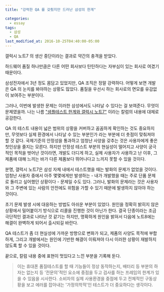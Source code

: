 ```yaml
---
title: "강력한 QA 를 갖췄지만 드러난 삼성의 한계"

categories:
  - essay
tags:
  - 삼성
  - QA
last_modified_at: 2016-10-25T04:40:00-05:00
---
```


갤럭시 노트7 의 생산 중단이라는 결과로 약간의 충격을 받았다.

하드웨어 품질 하나만큼은 다른 어떤 회사보다 탄탄하다는 자부심이 있는 회사로 여겼기 때문이다.

삼성전자에서 3년 정도 몸담고 있었지만, QA 조직은 정말 강력하다. 어떻게 보면 개발은 QA 의 눈치를 봐야하는 상황도 많았다. 품질을 우선시 하는 회사로의 면모를 유감없이 보여주는 부분이다.

그러나, 이번에 발생한 문제는 이러한 삼성에서도 나타날 수 있다는 걸 보여준다. 무엇이 문제였을까. 나는 나름 ["샘플테스트 한계와 갤럭시 노트7"](https://news.mt.co.kr/mtview.php?no=2016102417091252123&outlink=1&ref=https%3A%2F%2Fcraftsmanship.tistory.com) 이라는 칼럼의 내용에 대체로 공감한다.

QA 의 테스트 내용이 넓은 범위의 상황을 커버하고 꼼꼼하게 확인하는 것도 중요하지만, 무엇보다 실제 환경에서 나타날 수 있는 부분인가 라는 부분에 더 촛점이 맞춰져야 할 것 같다. 국제기준의 안정성을 통과하고 엄청난 사양을 갖추는 것은 사용자에게 좋은 첫인상을 줄지는 모른다. 하지만 안정성 테스트 부분의 현실성이 떨어지고 사양이 궁극적인 목적을 벗어난 것이라면, 개발도 더디게 하고, 실제 사용자가 사용하고 난 이후, 그 제품에 대해 느끼는 바가 다른 제품보다 뛰어나다고 느끼지 못할 수 있을 것이다.

분명, 갤럭시 노트7은 삼성 자체 내에서 테스트했을 때는 발화의 문제가 없었을 것이다. 엄청난 사용자 중에서 아주 몇몇에게만 발생하는 - 내가 개발했을 때는 주로 단품 문제로 돌리고 싶어했던 상황이다 - 문제일 수도 있다. 그러나, 발화의 문제라는 것은 사용자와 그 주변에 있는 사람의 안전에도 위험을 가할 수 있기 때문에 발생하지 않아야 하는 것이다. 

초기 문제 발생 시에 대응하는 방법도 아쉬운 부분이 있었다. 원인을 정확히 밝히지 않은 상황에서 밀어붙이기 방식으로 리콜을 진행한 것이 아닌가 한다. 결국 단종이라는 조금 극단적인 결과로 나타난 것 같기는 하지만, 명확하게 원인을 밝혀서 다음에 노트8에는 해결이 완벽하게 되어서 출시되길 바란다.

QA 테스트가 좀 더 현실성에 가까운 방향으로 변화가 되고, 제품의 사양도 목적에 부합하게, 그리고 개발에서는 원인에 기반한 해결이 이뤄져야 다시 이러한 상황이 재발하지 않도록 할 수 있을 것이다.

끝으로, 칼럼 내용 중에 표현이 멋있다고 느낀 부분을 기록해 둔다.
> 이는 휴대폰 품질테스트를 할 때 기능들이 정상 동작하는지, 배터리 등 부분의 하자는 없는지 등 '전문의'적인 요소에 중점을 두고 검사를 하는 프레임의 한계가 있을 수 있음을 시사한다. 소비자의 실제 사용환경을 중점에 두고 전체적인 구동상황을 보고 에러를 잡아내는 '가정의학적'인 테스트가 더 중요하다는 생각이다.
